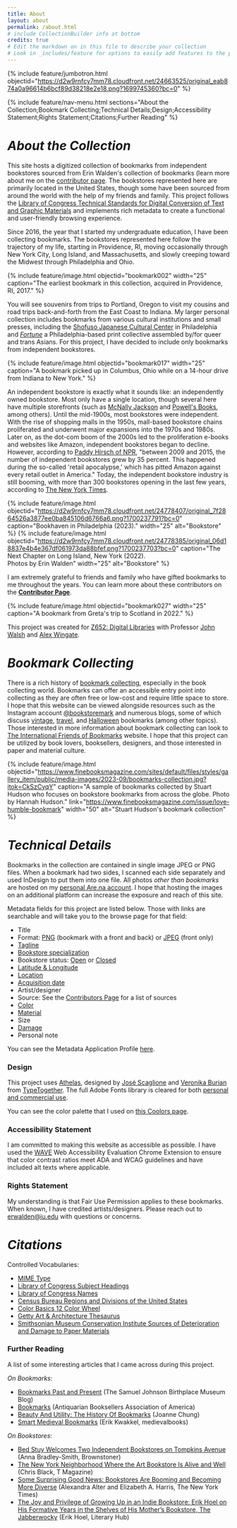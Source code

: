 ```yaml
---
title: About
layout: about
permalink: /about.html
# include CollectionBuilder info at bottom
credits: true
# Edit the markdown on in this file to describe your collection
# Look in _includes/feature for options to easily add features to the page
---
```


{% include feature/jumbotron.html objectid="https://d2w9rnfcy7mm78.cloudfront.net/24663525/original_eab874a0a96614b6bcf89d38218e2e18.png?1699745360?bc=0" %}

{% include feature/nav-menu.html sections="About the Collection;Bookmark Collecting;Technical Details;Design;Accessibility Statement;Rights Statement;Citations;Further Reading" %}

# *About the Collection*

This site hosts a digitized collection of bookmarks from independent bookstores sourced from Erin Walden's collection of bookmarks (learn more about me on the [contributor page](https://erinwalden.github.io/bookmarked/contributors.html). The bookstores represented here are primarily located in the United States, though some have been sourced from around the world with the help of my friends and family. This project follows the [Library of Congress Technical Standards for Digital Conversion of Text and Graphic Materials](https://memory.loc.gov/ammem/about/techStandards.pdf) and implements rich metadata to create a functional and user-friendly browsing experience.

Since 2016, the year that I started my undergraduate education, I have been collecting bookmarks. The bookstores represented here follow the trajectory of my life, starting in Providence, RI, moving occasionally through New York City, Long Island, and Massachusetts, and slowly creeping toward the Midwest through Philadelphia and Ohio. 

{% include feature/image.html objectid="bookmark002" width="25" caption="The earliest bookmark in this collection, acquired in Providence, RI, 2017." %}

You will see souvenirs from trips to Portland, Oregon to visit my cousins and road trips back-and-forth from the East Coast to Indiana. My larger personal collection includes bookmarks from various cultural institutions and small presses, including the [Shofuso Japanese Cultural Center](https://japanphilly.org/shofuso/) in Philadelphia and [*Fortune*](https://printingfortunes.info/) a Philadelphia-based print collective assembled by/for queer and trans Asians. For this project, I have decided to include only bookmarks from independent bookstores.

{% include feature/image.html objectid="bookmark017" width="25" caption="A bookmark picked up in Columbus, Ohio while on a 14-hour drive from Indiana to New York." %}

An independent bookstore is exactly what it sounds like: an independently owned bookstore. Most only have a single location, though several here have multiple storefronts (such as [McNally Jackson](https://erinwalden.github.io/bookmarked/item.html?id=bookmark007) and [Powell's Books](https://erinwalden.github.io/bookmarked/item.html?id=bookmark024), among others). Until the mid-1900s, most bookstores were independent. With the rise of shopping malls in the 1950s, mall-based bookstore chains proliferated and underwent major expansions into the 1970s and 1980s. Later on, as the dot-com boom of the 2000s led to the proliferation e-books and websites like Amazon, independent bookstores began to decline. However, according to [Paddy Hirsch of NPR](https://www.npr.org/2018/03/29/598053563/why-the-number-of-independent-bookstores-increased-during-the-retail-apocalypse), "between 2009 and 2015, the number of independent bookstores grew by 35 percent. This happened during the so-called 'retail apocalypse,' which has pitted Amazon against every retail outlet in America." Today, the independent bookstore industry is still booming, with more than 300 bookstores opening in the last few years, according to [The New York Times](https://www.nytimes.com/2022/07/10/books/bookstores-diversity-pandemic.html).

 {% include feature/image.html objectid="https://d2w9rnfcy7mm78.cloudfront.net/24778407/original_7f2864526a3877ee0ba845106d6766a6.png?1700237791?bc=0" caption="Bookhaven in Philadelphia (2023)." width="25" alt="Bookstore" %}
 {% include feature/image.html objectid="https://d2w9rnfcy7mm78.cloudfront.net/24778385/original_06d18837e4b4e367df061973da88bfef.png?1700237703?bc=0" caption="The Next Chapter on Long Island, New York (2022).<br>Photos by Erin Walden" width="25" alt="Bookstore" %}

I am extremely grateful to friends and family who have gifted bookmarks to me throughout the years. You can learn more about these contributors on the [**Contributor Page**](https://erinwalden.github.io/bookmarked/contributors.html).

{% include feature/image.html objectid="bookmark027" width="25" caption="A bookmark from Greta's trip to Scotland in 2022." %}

This project was created for [Z652: Digital Libraries](https://jawalsh.github.io/z652-Digital-Libraries-FA23/) with Professor [John Walsh](https://homes.luddy.indiana.edu/jawalsh/) and [Alex Wingate](https://alexandraewingate.com/).

# *Bookmark Collecting*

There is a rich history of [bookmark collecting](https://www.biblio.com/book-collecting/what-to-collect/ephemera/bookmarks/), especially in the book collecting world. Bookmarks can offer an accessible entry point into collecting as they are often free or low-cost and require little space to store. I hope that this website can be viewed alongside resources such as the Instagram account [@bookstoremark](https://www.instagram.com/bookstoremark/) and numerous blogs, some of which discuss [vintage](https://adirondackgirlatheart.com/bookmark-collecting-guide/), [travel](https://danisbookshelf.com/2018/04/14/my-travel-bookmark-collection/), and [Halloween](https://www.ifobookmarks.org/blog/category/collecting-bookmarks) bookmarks (among other topics). Those interested in more information about bookmark collecting can look to [The International Friends of Bookmarks](https://www.ifobookmarks.org/bookmark-swap.html) website. I hope that this project can be utilized by book lovers, booksellers, designers, and those interested in paper and material culture. 

 {% include feature/image.html objectid="https://www.finebooksmagazine.com/sites/default/files/styles/gallery_item/public/media-images/2023-09/bookmarks-collection.jpg?itok=CkSzCyqY" caption="A sample of bookmarks collected by Stuart Hudson who focuses on bookstore bookmarks from across the globe. Photo by Hannah Hudson." link="https://www.finebooksmagazine.com/issue/love-humble-bookmark" width="50" alt="Stuart Hudson's bookmark collection" %}

# *Technical Details*

Bookmarks in the collection are contained in single image JPEG or PNG files. When a bookmark had two sides, I scanned each side separately and used InDesign to put them into one file. All photos *other than bookmarks* are hosted on my [personal Are.na account](https://www.are.na/erin-lee-walden/bookmarks-7hitlyaje5i). I hope that hosting the images on an additional platform can increase the exposure and reach of this site.

Metadata fields for this project are listed below. Those with links are searchable and will take you to the browse page for that field:
- Title
- Format: [PNG](https://erinwalden.github.io/bookmarked/browse.html#image%2Fpng) (bookmark with a front and back) or [JPEG](https://erinwalden.github.io/bookmarked/browse.html#image%2Fjpeg) (front only)
- [Tagline](https://erinwalden.github.io/bookmarked/tagline.html)
- [Bookstore specialization](https://erinwalden.github.io/bookmarked/subjects.html)
- Bookstore status: [Open](https://erinwalden.github.io/bookmarked/browse.html#Open) or [Closed](https://erinwalden.github.io/bookmarked/browse.html#Closed%20permanently)
- [Latitude & Longitude](https://erinwalden.github.io/bookmarked/map.html)
- [Location](https://erinwalden.github.io/bookmarked/location.html)
- [Acquisition date](https://erinwalden.github.io/bookmarked/timeline.html)
- Artist/designer
- Source: See the [Contributors Page](https://erinwalden.github.io/bookmarked/contributors.html) for a list of sources
- [Color](https://erinwalden.github.io/bookmarked/color.html)
- [Material](https://erinwalden.github.io/bookmarked/material.html)
- Size
- [Damage](https://erinwalden.github.io/bookmarked/damage.html)
- Personal note

You can see the Metadata Application Profile [here](https://erinwalden.github.io/bookmarked/metadataprofile.html).

### Design

This project uses [Athelas](https://www.type-together.com/athelas-font), designed by [José Scaglione](https://fonts.adobe.com/designers/jose-scaglione) and [Veronika Burian](https://fonts.adobe.com/designers/veronika-burian) from [TypeTogether](https://fonts.adobe.com/foundries/typetogether). The full Adobe Fonts library is cleared for both [personal and commercial use](https://fonts.adobe.com/fonts/athelas#licensing-section).

You can see the color palette that I used on [this Coolors page](https://coolors.co/f7ebde-ecf39e-302e2b-606c38-525174-9e5580-9d5a1b-283618).

### Accessibility Statement

I am committed to making this website as accessible as possible. I have used the [WAVE](https://wave.webaim.org/) Web Accessibility Evaluation Chrome Extension to ensure that color contrast ratios meet ADA and WCAG guidelines and have included alt texts where applicable.

### Rights Statement

My understanding is that Fair Use Permission applies to these bookmarks. When known, I have credited artists/designers. Please reach out to erwalden@iu.edu with questions or concerns.

# *Citations*

Controlled Vocabularies:
- [MIME Type](https://www.iana.org/assignments/media-types/media-types.xhtml)
- [Library of Congress Subject Headings](https://id.loc.gov/authorities/subjects.html)
- [Library of Congress Names](https://id.loc.gov/authorities/names.html)
- [Census Bureau Regions and Divisions of the United States](https://www2.census.gov/geo/pdfs/reference/GARM/Ch6GARM.pdf)
- [Color Basics 12 Color Wheel](https://www.usability.gov/how-to-and-tools/methods/color-basics.html#:~:text=Three%20Primary%20Colors%20(Ps)%3A,a%20primary%20with%20a%20secondary)
- [Getty Art & Architecture Thesaurus](https://www.getty.edu/vow/AATHierarchy?find=paper&logic=AND&note=&page=1&subjectid=300014109)
- [Smithsonian Museum Conservation Institute Sources of Deterioration and Damage to Paper Materials](https://mci.si.edu/sources-deterioration-and-damage-paper-materials)

### Further Reading

A list of some interesting articles that I came across during this project.

*On Bookmarks*:
- [Bookmarks Past and Present](https://sjmuseum.wordpress.com/2022/07/29/bookmarks-past-and-present/#:~:text=The%20earliest%20bookmark%20so%20far,itself%20with%20a%20leather%20strap.) (The Samuel Johnson Birthplace Museum Blog)
- [Bookmarks](https://www.abaa.org/member-articles/bookmarks) (Antiquarian Booksellers Association of America)
- [Beauty And Utility: The History Of Bookmarks](https://bookstr.com/article/beauty-and-utility-the-history-of-bookmarks/) (Joanne Chung)
- [Smart Medieval Bookmarks](https://medievalbooks.nl/2014/09/22/smart-medieval-bookmarks/) (Erik Kwakkel, medievalbooks)

*On Bookstores*:
- [Bed Stuy Welcomes Two Independent Bookstores on Tompkins Avenue](https://www.brownstoner.com/brooklyn-life/bed-stuy-bookstore-the-word-is-change-dear-friend-books/) (Anna Bradley-Smith, Brownstoner)
- [The New York Neighborhood Where the Art Bookstore Is Alive and Well](https://www.nytimes.com/2018/06/15/t-magazine/art-bookstores.html) (Chris Black, T Magazine)
- [Some Surprising Good News: Bookstores Are Booming and Becoming More Diverse](https://www.nytimes.com/2022/07/10/books/bookstores-diversity-pandemic.html) (Alexandra Alter and Elizabeth A. Harris, The New York Times)
- [The Joy and Privilege of Growing Up in an Indie Bookstore: Erik Hoel on His Formative Years in the Shelves of His Mother’s Bookstore, The Jabberwocky](https://lithub.com/the-joy-and-privilege-of-growing-up-in-an-indie-bookstore/) (Erik Hoel, Literary Hub)
